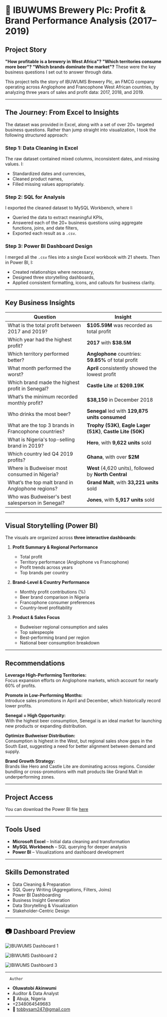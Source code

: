 # 🍻 IBUWUMS Brewery Plc: Profit & Brand Performance Analysis (2017–2019)

## Project Story

**"How profitable is a brewery in West Africa"? "Which territories consume more beer"? "Which brands dominate the market"?** These were the key business questions I set out to answer through data.

This project tells the story of IBUWUMS Brewery Plc, an FMCG company operating across Anglophone and Francophone West African countries, by analyzing three years of sales and profit data: 2017, 2018, and 2019.

---

## The Journey: From Excel to Insights

The dataset was provided in Excel, along with a set of over 20+ targeted business questions. Rather than jump straight into visualization, I took the following structured approach:

### Step 1: Data Cleaning in Excel
The raw dataset contained mixed columns, inconsistent dates, and missing values. I:
- Standardized dates and currencies,
- Cleaned product names,
- Filled missing values appropriately.

### Step 2: SQL for Analysis
I exported the cleaned dataset to MySQL Workbench, where I:
- Queried the data to extract meaningful KPIs,
- Answered each of the 20+ business questions using aggregate functions, joins, and date filters,
- Exported each result as a `.csv`.

### Step 3: Power BI Dashboard Design
I merged all the `.csv` files into a single Excel workbook with 21 sheets. Then in Power BI, I:
- Created relationships where necessary,
- Designed three storytelling dashboards,
- Applied consistent formatting, icons, and callouts for business clarity.

---

## Key Business Insights

| Question |  Insight |
|------------|------------|
| What is the total profit between 2017 and 2019? | **$105.59M** was recorded as total profit |
| Which year had the highest profit? | **2017** with **$38.5M** |
| Which territory performed better? | **Anglophone** countries: **59.85%** of total profit |
| What month performed the worst? | **April** consistently showed the lowest profit |
| Which brand made the highest profit in Senegal? | **Castle Lite** at **$269.19K** |
| What’s the minimum recorded monthly profit? | **$38,150** in December 2018 |
| Who drinks the most beer? | **Senegal** led with **129,875 units consumed** |
| What are the top 3 brands in Francophone countries? | **Trophy (53K)**, **Eagle Lager (51K)**, **Castle Lite (50K)** |
| What is Nigeria's top-selling brand in 2019? | **Hero**, with **9,622 units** sold |
| Which country led Q4 2019 profits? | **Ghana**, with over **$2M** |
| Where is Budweiser most consumed in Nigeria? | **West** (4,620 units), followed by **North Central** |
| What’s the top malt brand in Anglophone regions? | **Grand Malt**, with **33,221 units** sold |
| Who was Budweiser's best salesperson in Senegal? | **Jones**, with **5,917 units** sold |

---

## Visual Storytelling (Power BI)

The visuals are organized across **three interactive dashboards**:

1. **Profit Summary & Regional Performance**
   - Total profit
   - Territory performance (Anglophone vs Francophone)
   - Profit trends across years
   - Top brands per country

2. **Brand-Level & Country Performance**
   - Monthly profit contributions (%)
   - Beer brand comparison in Nigeria
   - Francophone consumer preferences
   - Country-level profitability

3. **Product & Sales Focus**
   - Budweiser regional consumption and sales
   - Top salespeople
   - Best-performing brand per region
   - National beer consumption breakdown

---

## Recommendations

**Leverage High-Performing Territories:**  
Focus expansion efforts on Anglophone markets, which account for nearly 60% of profits.

**Promote in Low-Performing Months:**  
Introduce sales promotions in April and December, which historically record lower profits.

**Senegal = High Opportunity:**  
With the highest beer consumption, Senegal is an ideal market for launching new products or expanding distribution.

**Optimize Budweiser Distribution:**  
Consumption is highest in the West, but regional sales show gaps in the South East, suggesting a need for better alignment between demand and supply.

**Brand Growth Strategy:**  
Brands like Hero and Castle Lite are dominating across regions. Consider bundling or cross-promotions with malt products like Grand Malt in underperforming zones.

---
## Project Access

You can download the Power BI file [here](https://app.powerbi.com/groups/me/reports/147e1bea-2328-4b70-bb40-82e5406cdba7/8c9ccc818b89c77d3092?experience=power-bi&clientSideAuth=0)

---
## Tools Used

- **Microsoft Excel** – Initial data cleaning and transformation
- **MySQL Workbench** – SQL querying for deeper analysis
- **Power BI** – Visualizations and dashboard development

---

## Skills Demonstrated

- Data Cleaning & Preparation  
- SQL Query Writing (Aggregations, Filters, Joins)  
- Power BI Dashboarding  
- Business Insight Generation  
- Data Storytelling & Visualization  
- Stakeholder-Centric Design

---

## 📷 Dashboard Preview

![IBUWUMS Dashboard 1](https://github.com/user-attachments/assets/2a9f31f5-d42a-4fc0-a219-352a838e3e47)



![IBIWUMS Dashboard 2](https://github.com/user-attachments/assets/d9855b0c-fd14-402f-85e2-eaf8c3bdc38f)



![IBIWUMS Dashboard 3](https://github.com/user-attachments/assets/d305cd53-caed-4bdc-a391-3714b61eec6d)


---


      Author
-  **Oluwatobi Akinwumi**
-  Auditor & Data Analyst
- 📍 Abuja, Nigeria
-  +2348064549683
-  📧 tobbysam247@gmail.com

